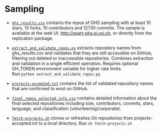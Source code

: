 # Sampling

* [`ghs_results.csv`](ghs_results.csv) contains the repos of GHS sampling with at least 10 stars, 10 forks, 10 contributors and 12730 commits.
The sample is available at the web UI: http://seart-ghs.si.usi.ch, or directly from the replication package.

* [`extract_and_validate_repos.py`](extract_and_validate_repos.py) extracts repository names from ghs_results.csv and validates that they are still accessible on GitHub, filtering out deleted or inaccessible repositories. Combines extraction and validation in a single efficient operation. Requires optional GH_TOKEN environment variable for higher rate limits.   
  Run `python extract_and_validate_repos.py`

* [`projects-accepted.txt`](projects-accepted.txt) contains the list of validated repository names that are confirmed to exist on GitHub.

* [`final_repos_selected_info.csv`](final_repos_selected_info.csv) contains detailed information about the final selected repositories including size, contributors, commits, stars, language, and classification (volunteering/corporate).

* [`fetch-projects.sh`](fetch-projects.sh) clones or refreshes Git repositories from projects-accepted.txt to a local directory.
  Run `sh fetch-projects.sh`
